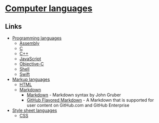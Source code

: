 # [Computer languages](https://en.wikipedia.org/wiki/Computer_language)

## Links

- [Programming languages](https://en.wikipedia.org/wiki/List_of_programming_languages_by_type)
  - [Assembly](https://en.wikipedia.org/wiki/Assembly_language)
  - [C](https://en.wikipedia.org/wiki/C_(programming_language))
  - [C++](https://en.wikipedia.org/wiki/C%2B%2B)
  - [JavaScript](https://en.wikipedia.org/wiki/JavaScript)
  - [Objective-C](https://en.wikipedia.org/wiki/Objective-C)
  - [Shell](https://en.wikipedia.org/wiki/Shell_script)
  - [Swift](https://en.wikipedia.org/wiki/Swift_(programming_language))
- [Markup languages](https://en.wikipedia.org/wiki/Markup_language)
  - [HTML](https://en.wikipedia.org/wiki/HTML)
  - [Markdown](https://en.wikipedia.org/wiki/Markdown)
    - [Markdown](https://daringfireball.net/projects/markdown/syntax) - Markdown syntax by John Gruber
    - [GitHub Flavored Markdown](https://github.github.com/gfm/) - A Markdown that is supported for user content on GitHub.com and GitHub Enterprise
- [Style sheet languages](https://en.wikipedia.org/wiki/Style_sheet_language)
  - [CSS](https://en.wikipedia.org/wiki/CSS)
